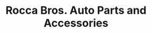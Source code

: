 ---
title: "Rocca Bros. Auto Parts and Accessories"
url: /thebarton/rocca-bros-auto-parts-and-accessories/
shop: Autoteile
---